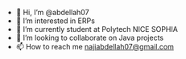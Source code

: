 - 👋 Hi, I’m @abdellah07
- 👀 I’m interested in  ERPs
- 🌱 I’m currently student at Polytech NICE SOPHIA
- 💞️ I’m looking to collaborate on Java projects
- 📫 How to reach me najiabdellah07@gmail.com

<!---
abdellah07/abdellah07 is a ✨ special ✨ repository because its `README.md` (this file) appears on your GitHub profile.
You can click the Preview link to take a look at your changes.
--->
